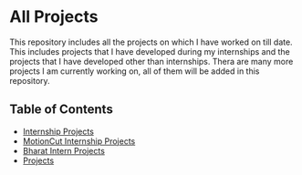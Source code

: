 # All Projects

This repository includes all the projects on which I have worked on till date. This includes projects that I have developed during my internships and the projects that I have developed other than internships. Thera are many more projects I am currently working on, all of them will be added in this repository.

## Table of Contents

- [Internship Projects](#internship-projects)
- [MotionCut Internship Projects](#motioncut_internship)
- [Bharat Intern Projects](#bharat-intern)
- [Projects](#projects)
